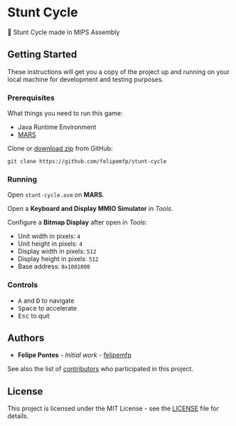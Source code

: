 # Stunt Cycle

:bicyclist: Stunt Cycle made in MIPS Assembly

## Getting Started

These instructions will get you a copy of the project up and running on your local machine for development and testing purposes.

### Prerequisites

What things you need to run this game:

- Java Runtime Environment
- [MARS](http://courses.missouristate.edu/kenvollmar/mars/)

Clone or [download zip](https://github.com/felipemfp/stunt-cycle/archive/master.zip) from GitHub:

```
git clone https://github.com/felipemfp/stunt-cycle
```

### Running

Open `stunt-cycle.asm` on __MARS__.

Open a __Keyboard and Display MMIO Simulator__ in _Tools_.

Configure a __Bitmap Display__ after open in _Tools_:

- Unit width in pixels: `4`
- Unit height in pixels: `4`
- Display width in pixels: `512`
- Display height in pixels: `512`
- Base address: `0x1001000`

### Controls

- <kbd>A</kbd> and <kbd>D</kbd> to navigate
- <kbd>Space</kbd> to accelerate
- <kbd>Esc</kbd> to quit

## Authors

* **Felipe Pontes** - *Initial work* - [felipemfp](https://github.com/felipemfp)

See also the list of [contributors](https://github.com/felipemfp/stunt-cycle/contributors) who participated in this project.

## License

This project is licensed under the MIT License - see the [LICENSE](LICENSE) file for details.

